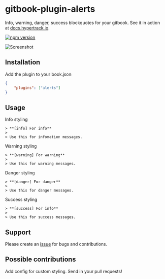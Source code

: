 # gitbook-plugin-alerts
Info, warning, danger, success blockquotes for your gitbook. See it in action at [docs.hypertrack.io](https://docs.hypertrack.io).

[![npm version](https://badge.fury.io/js/gitbook-plugin-alerts.svg)](https://badge.fury.io/js/gitbook-plugin-alerts)

![Screenshot](screenshot.png)

## Installation
Add the plugin to your book.json

```json
{
    "plugins": ["alerts"]
}
```

## Usage
Info styling
```
> **[info] For info**
>
> Use this for infomation messages.
```

Warning styling
```
> **[warning] For warning**
>
> Use this for warning messages.
```

Danger styling
```
> **[danger] For danger**
>
> Use this for danger messages.
```

Success styling
```
> **[success] For info**
>
> Use this for success messages.
```

## Support
Please create an [issue](https://github.com/hypertrack/gitbook-plugin-alerts/issues) for bugs and contributions.

## Possible contributions
Add config for custom styling. Send in your pull requests!
